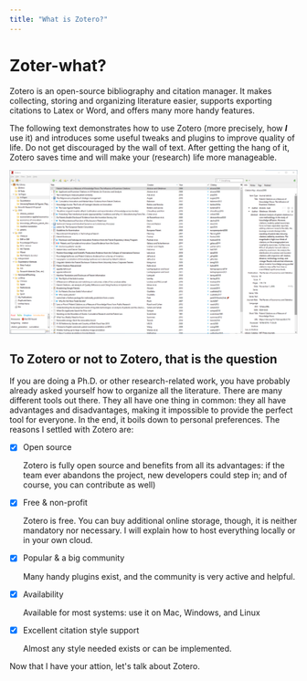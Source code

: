 ```yaml
---
title: "What is Zotero?"
---
```

# Zoter-what?

Zotero is an open-source bibliography and citation manager. It makes collecting, storing and organizing literature easier, supports exporting citations to Latex or Word, and offers many more handy features.

The following text demonstrates how to use Zotero (more precisely, how **_I_** use it) and introduces some useful tweaks and plugins to improve quality of life. Do not get discouraged by the wall of text. After getting the hang of it, Zotero saves time and will make your (research) life more manageable.


![](images/zotero.png)

## To Zotero or not to Zotero, that is the question
If you are doing a Ph.D. or other research-related work, you have probably already asked yourself how to organize all the literature. There are many different tools out there. They all have one thing in common: they all have advantages and disadvantages, making it impossible to provide the perfect tool for everyone. In the end, it boils down to personal preferences. The reasons I settled with Zotero are:

- [x]	Open source

    Zotero is fully open source and benefits from all its advantages: if the team ever abandons the project, new developers could step in; and of course, you can contribute as well)

- [x]	Free & non-profit
  
    Zotero is free. You can buy additional online storage, though, it is neither mandatory nor necessary. I will explain how to host everything locally or in your own cloud. 

- [x]	Popular & a big community
  
    Many handy plugins exist, and the community is very active and helpful.

- [x]   Availability

    Available for most systems: use it on Mac, Windows, and Linux

- [x]	Excellent citation style support

    Almost any style needed exists or can be implemented.


Now that I have your attion, let's talk about Zotero. 
